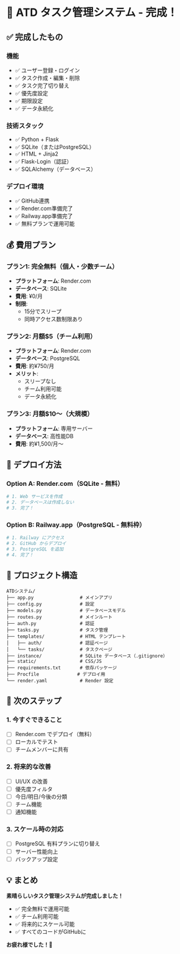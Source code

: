 # 🎉 ATD タスク管理システム - 完成！

## ✅ 完成したもの

### 機能
- ✅ ユーザー登録・ログイン
- ✅ タスク作成・編集・削除
- ✅ タスク完了切り替え
- ✅ 優先度設定
- ✅ 期限設定
- ✅ データ永続化

### 技術スタック
- ✅ Python + Flask
- ✅ SQLite（またはPostgreSQL）
- ✅ HTML + Jinja2
- ✅ Flask-Login（認証）
- ✅ SQLAlchemy（データベース）

### デプロイ環境
- ✅ GitHub連携
- ✅ Render.com準備完了
- ✅ Railway.app準備完了
- ✅ 無料プランで運用可能

## 💰 費用プラン

### プラン1: 完全無料（個人・少数チーム）
- **プラットフォーム**: Render.com
- **データベース**: SQLite
- **費用**: ¥0/月
- **制限**: 
  - 15分でスリープ
  - 同時アクセス数制限あり

### プラン2: 月額$5（チーム利用）
- **プラットフォーム**: Render.com
- **データベース**: PostgreSQL
- **費用**: 約¥750/月
- **メリット**:
  - スリープなし
  - チーム利用可能
  - データ永続化

### プラン3: 月額$10〜（大規模）
- **プラットフォーム**: 専用サーバー
- **データベース**: 高性能DB
- **費用**: 約¥1,500/月〜

## 🚀 デプロイ方法

### Option A: Render.com（SQLite - 無料）
```bash
# 1. Web サービスを作成
# 2. データベースは作成しない
# 3. 完了！
```

### Option B: Railway.app（PostgreSQL - 無料枠）
```bash
# 1. Railway にアクセス
# 2. GitHub からデプロイ
# 3. PostgreSQL を追加
# 4. 完了！
```

## 📁 プロジェクト構造

```
ATDシステム/
├── app.py                 # メインアプリ
├── config.py              # 設定
├── models.py              # データベースモデル
├── routes.py              # メインルート
├── auth.py                # 認証
├── tasks.py               # タスク管理
├── templates/             # HTML テンプレート
│   ├── auth/              # 認証ページ
│   └── tasks/             # タスクページ
├── instance/              # SQLite データベース（.gitignore）
├── static/                # CSS/JS
├── requirements.txt       # 依存パッケージ
├── Procfile              # デプロイ用
└── render.yaml            # Render 設定
```

## 🎯 次のステップ

### 1. 今すぐできること
- [ ] Render.com でデプロイ（無料）
- [ ] ローカルでテスト
- [ ] チームメンバーに共有

### 2. 将来的な改善
- [ ] UI/UX の改善
- [ ] 優先度フィルタ
- [ ] 今日/明日/今後の分類
- [ ] チーム機能
- [ ] 通知機能

### 3. スケール時の対応
- [ ] PostgreSQL 有料プランに切り替え
- [ ] サーバー性能向上
- [ ] バックアップ設定

## 💡 まとめ

**素晴らしいタスク管理システムが完成しました！**

- ✅ 完全無料で運用可能
- ✅ チーム利用可能
- ✅ 将来的にスケール可能
- ✅ すべてのコードがGitHubに

**お疲れ様でした！🎉**

